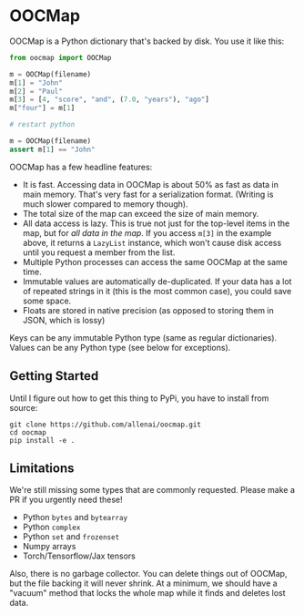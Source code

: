 OOCMap
======

OOCMap is a Python dictionary that's backed by disk. You use it like this:

```Python
from oocmap import OOCMap

m = OOCMap(filename)
m[1] = "John"
m[2] = "Paul"
m[3] = [4, "score", "and", (7.0, "years"), "ago"]
m["four"] = m[1]

# restart python

m = OOCMap(filename)
assert m[1] == "John"
```

OOCMap has a few headline features:
 * It is fast. Accessing data in OOCMap is about 50% as fast as data in main memory.
   That's very fast for a serialization format. (Writing is much slower compared to memory though).
 * The total size of the map can exceed the size of main memory.
 * All data access is lazy. This is true not just for the top-level items in the map, but for *all data in the map*. If
   you access `m[3]` in the example above, it returns a `LazyList` instance, which won't cause disk access until you
   request a member from the list.
 * Multiple Python processes can access the same OOCMap at the same time.
 * Immutable values are automatically de-duplicated. If your data has a lot of repeated strings in it (this is the most 
   common case), you could save some space.
 * Floats are stored in native precision (as opposed to storing them in JSON, which is lossy)

Keys can be any immutable Python type (same as regular dictionaries).
Values can be any Python type (see below for exceptions).

Getting Started
---------------

Until I figure out how to get this thing to PyPi, you have to install from source:
```
git clone https://github.com/allenai/oocmap.git
cd oocmap
pip install -e .
```

Limitations
-----------

We're still missing some types that are commonly requested. Please make a PR if you urgently need these!
 * Python `bytes` and `bytearray`
 * Python `complex`
 * Python `set` and `frozenset`
 * Numpy arrays
 * Torch/Tensorflow/Jax tensors

Also, there is no garbage collector. You can delete things out of OOCMap, but the file backing it will never shrink.
At a minimum, we should have a "vacuum" method that locks the whole map while it finds and deletes lost data.
